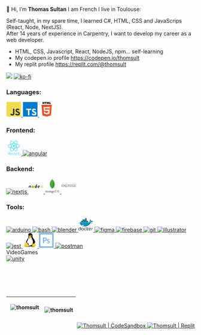 <br>
 👋 Hi, I’m <strong>Thomas Sultan</strong>
 I am French I live in Toulouse:
 
 <p>Self-taught, in my spare time, I learned C#, HTML, CSS and JavaScrips (React, Node, NextJS).<br/>
 After 14 years of experience in Carpentry, I want to develop my career as a web developer.</p>
 
  - HTML, CSS, Javascript, React, NodeJS, npm... self-learning</li>
  - My codepen.io profile https://codepen.io/thomsult</li>
  - My replit profile https://replit.com/@thomsult</li>


 ![](https://komarev.com/ghpvc/?username=your-github-thomsult)
 [![ko-fi](https://ko-fi.com/img/githubbutton_sm.svg)](https://ko-fi.com/X8X56ZK5A)

<h3 align="left">Languages:</h3>
<a
          href="https://developer.mozilla.org/en-US/docs/Web/JavaScript"
          target="_blank"
          rel="noreferrer"
        >
          <img
            src="https://raw.githubusercontent.com/devicons/devicon/master/icons/javascript/javascript-original.svg"
            alt="javascript"
            width="40"
            height="40"
          /> </a
      >
        <a
          href="https://www.typescriptlang.org/"
          target="_blank"
          rel="noreferrer"
        >
          <img
            src="https://raw.githubusercontent.com/devicons/devicon/master/icons/typescript/typescript-original.svg"
            alt="typescript"
            width="40"
            height="40"
          /> </a
      >
        <a href="https://www.w3.org/html/" target="_blank" rel="noreferrer">
          <img
            src="https://raw.githubusercontent.com/devicons/devicon/master/icons/html5/html5-original-wordmark.svg"
            alt="html5"
            width="40"
            height="40"
          /> </a
      >
  
<h3 align="left">Frontend:</h3>
  <a href="https://reactjs.org/" target="_blank" rel="noreferrer">
          <img
            src="https://raw.githubusercontent.com/devicons/devicon/master/icons/react/react-original-wordmark.svg"
            alt="react"
            width="40"
            height="40"
          /> </a
      >
  <a href="https://angular.io" target="_blank" rel="noreferrer">
    <img src="https://angular.io/assets/images/logos/angular/angular.svg" alt="angular" width="40" height="40" />
  </a>
<h3 align="left">Backend:</h3>
  <a href="https://nextjs.org/" target="_blank" rel="noreferrer">
      <img src="https://cdn.worldvectorlogo.com/logos/nextjs-2.svg" alt="nextjs" width="40" height="40" />
    </a>
    <a href="https://nodejs.org" target="_blank" rel="noreferrer">
      <img src="https://raw.githubusercontent.com/devicons/devicon/master/icons/nodejs/nodejs-original-wordmark.svg"
        alt="nodejs" width="40" height="40" />
    </a>
    <a href="https://www.mongodb.com/" target="_blank" rel="noreferrer">
      <img src="https://raw.githubusercontent.com/devicons/devicon/master/icons/mongodb/mongodb-original-wordmark.svg"
        alt="mongodb" width="40" height="40" />
    </a>
    <a href="https://expressjs.com" target="_blank" rel="noreferrer">
      <img src="https://raw.githubusercontent.com/devicons/devicon/master/icons/express/express-original-wordmark.svg"
        alt="express" width="40" height="40" />
    </a>
  <h3 align="left">Tools:</h3>
  <p align="left">
    <a href="https://www.arduino.cc/" target="_blank" rel="noreferrer">
      <img src="https://cdn.worldvectorlogo.com/logos/arduino-1.svg" alt="arduino" width="40" height="40" />
    </a>
    <a href="https://www.gnu.org/software/bash/" target="_blank" rel="noreferrer">
      <img src="https://www.vectorlogo.zone/logos/gnu_bash/gnu_bash-icon.svg" alt="bash" width="40" height="40" />
    </a>
    <a href="https://www.blender.org/" target="_blank" rel="noreferrer">
      <img src="https://download.blender.org/branding/community/blender_community_badge_white.svg" alt="blender"
        width="40" height="40" />
    </a>
    <a href="https://www.docker.com/" target="_blank" rel="noreferrer">
      <img src="https://raw.githubusercontent.com/devicons/devicon/master/icons/docker/docker-original-wordmark.svg"
        alt="docker" width="40" height="40" />
    </a>
    <a href="https://www.figma.com/" target="_blank" rel="noreferrer">
      <img src="https://www.vectorlogo.zone/logos/figma/figma-icon.svg" alt="figma" width="40" height="40" />
    </a>
    <a href="https://firebase.google.com/" target="_blank" rel="noreferrer">
      <img src="https://www.vectorlogo.zone/logos/firebase/firebase-icon.svg" alt="firebase" width="40" height="40" />
    </a>
    <a href="https://git-scm.com/" target="_blank" rel="noreferrer">
      <img src="https://www.vectorlogo.zone/logos/git-scm/git-scm-icon.svg" alt="git" width="40" height="40" />
    </a>
    <a href="https://www.adobe.com/in/products/illustrator.html" target="_blank" rel="noreferrer">
      <img src="https://www.vectorlogo.zone/logos/adobe_illustrator/adobe_illustrator-icon.svg" alt="illustrator"
        width="40" height="40" />
    </a>
    <a href="https://jestjs.io" target="_blank" rel="noreferrer">
      <img src="https://www.vectorlogo.zone/logos/jestjsio/jestjsio-icon.svg" alt="jest" width="40" height="40" />
    </a>
    <a href="https://www.linux.org/" target="_blank" rel="noreferrer">
      <img src="https://raw.githubusercontent.com/devicons/devicon/master/icons/linux/linux-original.svg" alt="linux"
        width="40" height="40" />
    </a>
    <a href="https://www.photoshop.com/en" target="_blank" rel="noreferrer">
      <img src="https://raw.githubusercontent.com/devicons/devicon/master/icons/photoshop/photoshop-line.svg"
        alt="photoshop" width="40" height="40" />
    </a>
    <a href="https://postman.com" target="_blank" rel="noreferrer">
      <img src="https://www.vectorlogo.zone/logos/getpostman/getpostman-icon.svg" alt="postman" width="40" height="40" />
    </a>
  <br>
    VideoGames
 <br>
    <a href="https://unity.com/" target="_blank" rel="noreferrer">
      <img src="https://www.vectorlogo.zone/logos/unity3d/unity3d-icon.svg" alt="unity" width="40" height="40" />
    </a>
  </p>
  <br>

<br><br>
<table>
    <thead>
      <tr>
        <th><p>&nbsp;<img align="center" src="https://github-readme-stats.vercel.app/api?username=thomsult&show_icons=true&locale=en" alt="thomsult" /></p></th>
       <th><p><img align="left" src="https://github-readme-stats.vercel.app/api/top-langs?username=thomsult&show_icons=true&locale=en&layout=compact" alt="thomsult" /></p></th>
      </tr>
    </thead>
  </table>
 <div align="right">
  <a href="https://codesandbox.io/u/thomsult" rel="nofollow">
    <img alt="Thomsult | CodeSandbox"
      src="https://cdn4.iconfinder.com/data/icons/logos-brands-5/24/codesandbox-512.png"
      style="max-width: 100%;" width="20px">
  </a>
  <a href="https://replit.com/@thomsult" rel="nofollow">
    <img alt="Thomsult | Replit"
      src="https://styles.redditmedia.com/t5_ir1pt/styles/communityIcon_tr2wa367f1u51.png?width=256&s=a3ee956c76bcf8b1cf94cb660e74d49028ad884e"
      style="max-width: 100%;" width="20px">
  </a>
 </div>
